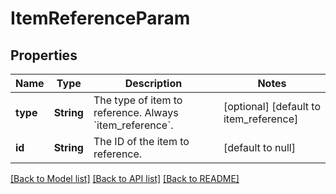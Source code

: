 # ItemReferenceParam
## Properties

| Name | Type | Description | Notes |
|------------ | ------------- | ------------- | -------------|
| **type** | **String** | The type of item to reference. Always &#x60;item_reference&#x60;. | [optional] [default to item_reference] |
| **id** | **String** | The ID of the item to reference. | [default to null] |

[[Back to Model list]](../README.md#documentation-for-models) [[Back to API list]](../README.md#documentation-for-api-endpoints) [[Back to README]](../README.md)

